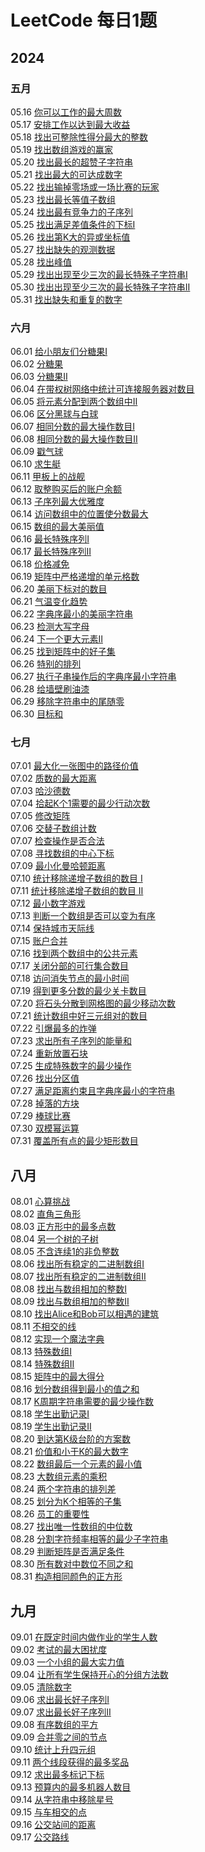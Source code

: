 # LeetCode 每日1题

## 2024

### 五月

05.16 [你可以工作的最大周数](https://leetcode.cn/problems/maximum-number-of-weeks-for-which-you-can-work/description/?envType=daily-question&envId=2024-05-16)  
05.17 [安排工作以达到最大收益](https://leetcode.cn/problems/most-profit-assigning-work/description/?envType=daily-question&envId=2024-05-17)  
05.18 [找出可整除性得分最大的整数](https://leetcode.cn/problems/find-the-maximum-divisibility-score/description/?envType=daily-question&envId=2024-05-18)  
05.19 [找出数组游戏的赢家](https://leetcode.cn/problems/find-the-winner-of-an-array-game/description/?envType=daily-question&envId=2024-05-19)  
05.20 [找出最长的超赞子字符串](https://leetcode.cn/problems/find-longest-awesome-substring/description/?envType=daily-question&envId=2024-05-20)  
05.21 [找出最大的可达成数字](https://leetcode.cn/problems/find-the-maximum-achievable-number/description/?envType=daily-question&envId=2024-05-21)  
05.22 [找出输掉零场或一场比赛的玩家](https://leetcode.cn/problems/find-players-with-zero-or-one-losses/description/?envType=daily-question&envId=2024-05-22)  
05.23 [找出最长等值子数组](https://leetcode.cn/problems/find-the-longest-equal-subarray/description/?envType=daily-question&envId=2024-05-23)  
05.24 [找出最有竞争力的子序列](https://leetcode.cn/problems/find-the-most-competitive-subsequence/?envType=daily-question&envId=2024-05-25)  
05.25 [找出满足差值条件的下标I](https://leetcode.cn/problems/find-indices-with-index-and-value-difference-i/?envType=daily-question&envId=2024-05-25)  
05.26 [找出第K大的异或坐标值](https://leetcode.cn/problems/find-kth-largest-xor-coordinate-value/description/?envType=daily-question&envId=2024-05-26)  
05.27 [找出缺失的观测数据](https://leetcode.cn/problems/find-missing-observations/description/?envType=daily-question&envId=2024-05-27)    
05.28 [找出峰值](https://leetcode.cn/problems/find-the-peaks/description/?envType=daily-question&envId=2024-05-28)  
05.29 [找出出现至少三次的最长特殊子字符串Ⅰ](https://leetcode.cn/problems/find-longest-special-substring-that-occurs-thrice-i/description/?envType=daily-question&envId=2024-05-29)  
05.30 [找出出现至少三次的最长特殊子字符串Ⅱ](https://leetcode.cn/problems/find-longest-special-substring-that-occurs-thrice-ii/description/?envType=daily-question&envId=2024-05-30)  
05.31 [找出缺失和重复的数字](https://leetcode.cn/problems/find-missing-and-repeated-values/solutions/2792841/zhao-chu-que-shi-he-zhong-fu-de-shu-zi-b-zjw8/?envType=daily-question&envId=2024-05-31)

### 六月

06.01 [给小朋友们分糖果I](https://leetcode.cn/problems/distribute-candies-among-children-i/description/?envType=daily-question&envId=2024-06-01)  
06.02 [分糖果](https://leetcode.cn/problems/distribute-candies/description/?envType=daily-question&envId=2024-06-02)  
06.03 [分糖果Ⅱ](https://leetcode.cn/problems/distribute-candies-to-people/description/?envType=daily-question&envId=2024-06-03)  
06.04 [在带权树网络中统计可连接服务器对数目](https://leetcode.cn/problems/count-pairs-of-connectable-servers-in-a-weighted-tree-network/description/?envType=daily-question&envId=2024-06-04)   
06.05 [将元素分配到两个数组中Ⅱ](https://leetcode.cn/problems/distribute-elements-into-two-arrays-ii/description/?envType=daily-question&envId=2024-06-05)  
06.06 [区分黑球与白球](https://leetcode.cn/problems/separate-black-and-white-balls/description/?envType=daily-question&envId=2024-06-06)  
06.07 [相同分数的最大操作数目I](https://leetcode.cn/problems/maximum-number-of-operations-with-the-same-score-i/description/?envType=daily-question&envId=2024-06-07)  
06.08 [相同分数的最大操作数目II](https://leetcode.cn/problems/maximum-number-of-operations-with-the-same-score-ii/?envType=daily-question&envId=2024-06-08)  
06.09 [戳气球](https://leetcode.cn/problems/burst-balloons/?envType=daily-question&envId=2024-06-09)  
06.10 [求生艇](https://leetcode.cn/problems/boats-to-save-people/description/?envType=daily-question&envId=2024-06-10)  
06.11 [甲板上的战舰](https://leetcode.cn/problems/battleships-in-a-board/description/?envType=daily-question&envId=2024-06-11)  
06.12 [取整购买后的账户余额](https://leetcode.cn/problems/account-balance-after-rounded-purchase/description/?envType=daily-question&envId=2024-06-12)    
06.13 [子序列最大优雅度](https://leetcode.cn/problems/maximum-elegance-of-a-k-length-subsequence/description/?envType=daily-question&envId=2024-06-13)    
06.14 [访问数组中的位置使分数最大](https://leetcode.cn/problems/visit-array-positions-to-maximize-score/?envType=daily-question&envId=2024-06-14)  
06.15 [数组的最大美丽值](https://leetcode.cn/problems/maximum-beauty-of-an-array-after-applying-operation/description/?envType=daily-question&envId=2024-06-15)  
06.16 [最长特殊序列I](https://leetcode.cn/problems/longest-uncommon-subsequence-i/description/?envType=daily-question&envId=2024-06-16)  
06.17 [最长特殊序列Ⅱ](https://leetcode.cn/problems/longest-uncommon-subsequence-ii/description/?envType=daily-question&envId=2024-06-17)  
06.18 [价格减免](https://leetcode.cn/problems/apply-discount-to-prices/description/?envType=daily-question&envId=2024-06-18)  
06.19 [矩阵中严格递增的单元格数](https://leetcode.cn/problems/maximum-strictly-increasing-cells-in-a-matrix/description/?envType=daily-question&envId=2024-06-19)  
06.20 [美丽下标对的数目](https://leetcode.cn/problems/number-of-beautiful-pairs/description/?envType=daily-question&envId=2024-06-20)  
06.21 [气温变化趋势](https://leetcode.cn/problems/6CE719/description/?envType=daily-question&envId=2024-06-21)  
06.22 [字典序最小的美丽字符串](https://leetcode.cn/problems/lexicographically-smallest-beautiful-string/description/?envType=daily-question&envId=2024-06-22)  
06.23 [检测大写字母](https://leetcode.cn/problems/detect-capital/?envType=daily-question&envId=2024-06-23)  
06.24 [下一个更大元素Ⅱ](https://leetcode.cn/problems/next-greater-element-ii/?envType=daily-question&envId=2024-06-24)  
06.25 [找到矩阵中的好子集](https://leetcode.cn/problems/find-a-good-subset-of-the-matrix/description/?envType=daily-question&envId=2024-06-25)   
06.26 [特别的排列](https://leetcode.cn/problems/special-permutations/description/?envType=daily-question&envId=2024-06-26)  
06.27 [执行子串操作后的字典序最小字符串](https://leetcode.cn/problems/lexicographically-smallest-string-after-substring-operation/description/?envType=daily-question&envId=2024-06-27)  
06.28 [给墙壁刷油漆](https://leetcode.cn/problems/painting-the-walls/description/?envType=daily-question&envId=2024-06-28)  
06.29 [移除字符串中的尾随零](https://leetcode.cn/problems/remove-trailing-zeros-from-a-string/description/?envType=daily-question&envId=2024-06-29)  
06.30 [目标和](https://leetcode.cn/problems/target-sum/description/?envType=daily-question&envId=2024-06-30)

### 七月

07.01 [最大化一张图中的路径价值](https://leetcode.cn/problems/maximum-path-quality-of-a-graph/description/?envType=daily-question&envId=2024-07-01)  
07.02 [质数的最大距离](https://leetcode.cn/problems/maximum-prime-difference/description/?envType=daily-question&envId=2024-07-02)  
07.03 [哈沙德数](https://leetcode.cn/problems/harshad-number/?envType=daily-question&envId=2024-07-03)  
07.04 [拾起K个1需要的最少行动次数](https://leetcode.cn/problems/minimum-moves-to-pick-k-ones/description/?envType=daily-question&envId=2024-07-04)  
07.05 [修改矩阵](https://leetcode.cn/problems/modify-the-matrix/description/?envType=daily-question&envId=2024-07-05)  
07.06 [交替子数组计数](https://leetcode.cn/problems/count-alternating-subarrays/description/?envType=daily-question&envId=2024-07-06)  
07.07 [检查操作是否合法](https://leetcode.cn/problems/check-if-move-is-legal/description/?envType=daily-question&envId=2024-07-07)  
07.08 [寻找数组的中心下标](https://leetcode.cn/problems/find-pivot-index/description/?envType=daily-question&envId=2024-07-09)  
07.09 [最小化曼哈顿距离](https://leetcode.cn/problems/minimize-manhattan-distances/description/?envType=daily-question&envId=2024-07-09)  
07.10 [统计移除递增子数组的数目 I](https://leetcode.cn/problems/count-the-number-of-incremovable-subarrays-i/description/?envType=daily-question&envId=2024-07-10)  
07.11 [统计移除递增子数组的数目 Ⅱ](https://leetcode.cn/problems/count-the-number-of-incremovable-subarrays-ii/description/?envType=daily-question&envId=2024-07-11)  
07.12 [最小数字游戏](https://leetcode.cn/problems/minimum-number-game/description/?envType=daily-question&envId=2024-07-12)  
07.13 [判断一个数组是否可以变为有序](https://leetcode.cn/problems/find-if-array-can-be-sorted/?envType=daily-question&envId=2024-07-13)  
07.14 [保持城市天际线](https://leetcode.cn/problems/max-increase-to-keep-city-skyline/?envType=daily-question&envId=2024-07-14)  
07.15 [账户合并](https://leetcode.cn/problems/accounts-merge/?envType=daily-question&envId=2024-07-15)  
07.16 [找到两个数组中的公共元素](https://leetcode.cn/problems/find-common-elements-between-two-arrays/?envType=daily-question&envId=2024-07-16)  
07.17 [关闭分部的可行集合数目](https://leetcode.cn/problems/number-of-possible-sets-of-closing-branches/?envType=daily-question&envId=2024-07-17)  
07.18 [访问消失节点的最小时间](https://leetcode.cn/problems/minimum-time-to-visit-disappearing-nodes/description/?envType=daily-question&envId=2024-07-18)  
07.19 [得到更多分数的最少关卡数目](https://leetcode.cn/problems/minimum-levels-to-gain-more-points/?envType=daily-question&envId=2024-07-19)  
07.20 [将石头分散到网格图的最少移动次数](https://leetcode.cn/problems/minimum-moves-to-spread-stones-over-grid/?envType=daily-question&envId=2024-07-20)  
07.21 [统计数组中好三元组对的数目](https://leetcode.cn/problems/count-good-triplets-in-an-array/?envType=daily-question&envId=2024-07-21)  
07.22 [引爆最多的炸弹](https://leetcode.cn/problems/detonate-the-maximum-bombs/?envType=daily-question&envId=2024-07-22)  
07.23 [求出所有子序列的能量和](https://leetcode.cn/problems/find-the-sum-of-subsequence-powers/?envType=daily-question&envId=2024-07-23)  
07.24 [重新放置石块](https://leetcode.cn/problems/relocate-marbles/description/?envType=daily-question&envId=2024-07-24)  
07.25 [生成特殊数字的最少操作](https://leetcode.cn/problems/minimum-operations-to-make-a-special-number/?envType=daily-question&envId=2024-07-25)  
07.26 [找出分区值](https://leetcode.cn/problems/find-the-value-of-the-partition/?envType=daily-question&envId=2024-07-26)  
07.27 [满足距离约束且字典序最小的字符串](https://leetcode.cn/problems/lexicographically-smallest-string-after-operations-with-constraint/?envType=daily-question&envId=2024-07-27)  
07.28 [掉落的方块](https://leetcode.cn/problems/falling-squares/?envType=daily-question&envId=2024-07-28)  
07.29 [棒球比赛](https://leetcode.cn/problems/baseball-game/?envType=daily-question&envId=2024-07-29)  
07.30 [双模幂运算](https://leetcode.cn/problems/double-modular-exponentiation/?envType=daily-question&envId=2024-07-30)  
07.31 [覆盖所有点的最少矩形数目](https://leetcode.cn/problems/minimum-rectangles-to-cover-points/?envType=daily-question&envId=2024-07-31)

## 八月

08.01 [心算挑战](https://leetcode.cn/problems/uOAnQW/?envType=daily-question&envId=2024-08-01)  
08.02 [直角三角形](https://leetcode.cn/problems/right-triangles/?envType=daily-question&envId=2024-08-02)  
08.03 [正方形中的最多点数](https://leetcode.cn/problems/maximum-points-inside-the-square/?envType=daily-question&envId=2024-08-03)  
08.04 [另一个树的子树](https://leetcode.cn/problems/subtree-of-another-tree/?envType=daily-question&envId=2024-08-04)  
08.05 [不含连续1的非负整数](https://leetcode.cn/problems/non-negative-integers-without-consecutive-ones/?envType=daily-question&envId=2024-08-05)  
08.06 [找出所有稳定的二进制数组I](https://leetcode.cn/problems/find-all-possible-stable-binary-arrays-i/?envType=daily-question&envId=2024-08-06)  
08.07 [找出所有稳定的二进制数组II](https://leetcode.cn/problems/find-all-possible-stable-binary-arrays-ii/?envType=daily-question&envId=2024-08-07)  
08.08 [找出与数组相加的整数I](https://leetcode.cn/problems/find-the-integer-added-to-array-i/?envType=daily-question&envId=2024-08-08)  
08.09 [找出与数组相加的整数II](https://leetcode.cn/problems/find-the-integer-added-to-array-ii/?envType=daily-question&envId=2024-08-09)  
08.10 [找出Alice和Bob可以相遇的建筑](https://leetcode.cn/problems/find-building-where-alice-and-bob-can-meet/description/?envType=daily-question&envId=2024-08-10)  
08.11 [不相交的线](https://leetcode.cn/problems/uncrossed-lines/description/?envType=daily-question&envId=2024-08-11)  
08.12 [实现一个魔法字典](https://leetcode.cn/problems/implement-magic-dictionary/?envType=daily-question&envId=2024-08-12)  
08.13 [特殊数组I](https://leetcode.cn/problems/special-array-i/description/?envType=daily-question&envId=2024-08-13)  
08.14 [特殊数组II](https://leetcode.cn/problems/special-array-ii/description/?envType=daily-question&envId=2024-08-14)  
08.15 [矩阵中的最大得分](https://leetcode.cn/problems/maximum-difference-score-in-a-grid/?envType=daily-question&envId=2024-08-15)  
08.16 [划分数组得到最小的值之和](https://leetcode.cn/problems/minimum-sum-of-values-by-dividing-array/description/?envType=daily-question&envId=2024-08-16)  
08.17 [K周期字符串需要的最少操作数](https://leetcode.cn/problems/minimum-number-of-operations-to-make-word-k-periodic/description/?envType=daily-question&envId=2024-08-17)  
08.18 [学生出勤记录I](https://leetcode.cn/problems/student-attendance-record-i/description/?envType=daily-question&envId=2024-08-18)  
08.19 [学生出勤记录II](https://leetcode.cn/problems/student-attendance-record-ii/description/?envType=daily-question&envId=2024-08-19)  
08.20 [到达第K级台阶的方案数](https://leetcode.cn/problems/find-number-of-ways-to-reach-the-k-th-stair/?envType=daily-question&envId=2024-08-20)  
08.21 [价值和小于K的最大数字](https://leetcode.cn/problems/maximum-number-that-sum-of-the-prices-is-less-than-or-equal-to-k/description/?envType=daily-question&envId=2024-08-21)  
08.22 [数组最后一个元素的最小值](https://leetcode.cn/problems/minimum-array-end/description/?envType=daily-question&envId=2024-08-22)  
08.23 [大数组元素的乘积](https://leetcode.cn/problems/find-products-of-elements-of-big-array/description/?envType=daily-question&envId=2024-08-23)  
08.24 [两个字符串的排列差](https://leetcode.cn/problems/permutation-difference-between-two-strings/description/?envType=daily-question&envId=2024-08-24)  
08.25 [划分为K个相等的子集](https://leetcode.cn/problems/partition-to-k-equal-sum-subsets/description/?envType=daily-question&envId=2024-08-25)  
08.26 [员工的重要性](https://leetcode.cn/problems/employee-importance/description/?envType=daily-question&envId=2024-08-26)  
08.27 [找出唯一性数组的中位数](https://leetcode.cn/problems/find-the-median-of-the-uniqueness-array/?envType=daily-question&envId=2024-08-27)  
08.28 [分割字符频率相等的最少子字符串](https://leetcode.cn/problems/minimum-substring-partition-of-equal-character-frequency/?envType=daily-question&envId=2024-08-28)  
08.29 [判断矩阵是否满足条件](https://leetcode.cn/problems/check-if-grid-satisfies-conditions/?envType=daily-question&envId=2024-08-29)  
08.30 [所有数对中数位不同之和](https://leetcode.cn/problems/sum-of-digit-differences-of-all-pairs/?envType=daily-question&envId=2024-08-30)  
08.31 [构造相同颜色的正方形](https://leetcode.cn/problems/make-a-square-with-the-same-color/?envType=daily-question&envId=2024-08-31)

## 九月

09.01 [在既定时间内做作业的学生人数](https://leetcode.cn/problems/number-of-students-doing-homework-at-a-given-time/description/?envType=daily-question&envId=2024-09-01)  
09.02 [考试的最大困扰度](https://leetcode.cn/problems/maximize-the-confusion-of-an-exam/?envType=daily-question&envId=2024-09-02)    
09.03 [一个小组的最大实力值](https://leetcode.cn/problems/maximum-strength-of-a-group/?envType=daily-question&envId=2024-09-03)  
09.04 [让所有学生保持开心的分组方法数](https://leetcode.cn/problems/happy-students/?envType=daily-question&envId=2024-09-04)  
09.05 [清除数字](https://leetcode.cn/problems/clear-digits/?envType=daily-question&envId=2024-09-05)  
09.06 [求出最长好子序列I](https://leetcode.cn/problems/find-the-maximum-length-of-a-good-subsequence-i/?envType=daily-question&envId=2024-09-06)  
09.07 [求出最长好子序列II](https://leetcode.cn/problems/find-the-maximum-length-of-a-good-subsequence-ii/description/?envType=daily-question&envId=2024-09-07)  
09.08 [有序数组的平方](https://leetcode.cn/problems/squares-of-a-sorted-array/description/?envType=daily-question&envId=2024-09-08)  
09.09 [合并零之间的节点](https://leetcode.cn/problems/merge-nodes-in-between-zeros/description/?envType=daily-question&envId=2024-09-09)  
09.10 [统计上升四元组](https://leetcode.cn/problems/count-increasing-quadruplets/?envType=daily-question&envId=2024-09-10)  
09.11 [两个线段获得的最多奖品](https://leetcode.cn/problems/maximize-win-from-two-segments/?envType=daily-question&envId=2024-09-11)  
09.12 [求出最多标记下标](https://leetcode.cn/problems/find-the-maximum-number-of-marked-indices/?envType=daily-question&envId=2024-09-12)  
09.13 [预算内的最多机器人数目](https://leetcode.cn/problems/maximum-number-of-robots-within-budget/?envType=daily-question&envId=2024-09-13)   
09.14 [从字符串中移除星号](https://leetcode.cn/problems/removing-stars-from-a-string/?envType=daily-question&envId=2024-09-14)  
09.15 [与车相交的点](https://leetcode.cn/problems/points-that-intersect-with-cars/?envType=daily-question&envId=2024-09-15)  
09.16 [公交站间的距离](https://leetcode.cn/problems/distance-between-bus-stops/?envType=daily-question&envId=2024-09-16)  
09.17 [公交路线](https://leetcode.cn/problems/bus-routes/?envType=daily-question&envId=2024-09-17)  